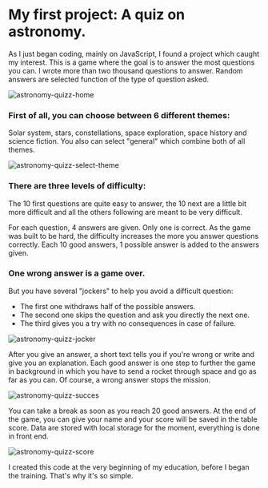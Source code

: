 # My first project: A quiz on astronomy.

As I just began coding, mainly on JavaScript, I found a project which caught my interest.
This is a game where the goal is to answer the most questions you can.
I wrote more than two thousand questions to answer.
Random answers are selected function of the type of question asked.


![astronomy-quizz-home](https://github.com/Nicolas-CHRETIEN/astronomy-quiz/assets/132827127/aca752fd-0b49-42a2-9d26-6aec6da7ef93)




 ### First of all, you can choose between 6 different themes:
 
 Solar system, stars, constellations, space exploration, space history and science fiction.
 You also can select "general" which combine both of all themes.


![astronomy-quizz-select-theme](https://github.com/Nicolas-CHRETIEN/astronomy-quiz/assets/132827127/5bb8c00d-0ebc-4dc9-8641-89537ae3c007)



 

### There are three levels of difficulty:

The 10 first questions are quite easy to answer, the 10 next are a little bit more difficult and all the others following are meant to be very difficult.

For each question, 4 answers are given. Only one is correct.
As the game was built to be hard, the difficulty increases the more you answer questions correctly. 
Each 10 good answers, 1 possible answer is added to the answers given.

### One wrong answer is a game over.
But you have several "jockers" to help you avoid a difficult question:

  - The first one withdraws half of the possible answers.
  - The second one skips the question and ask you directly the next one.
  - The third gives you a try with no consequences in case of failure.


![astronomy-quizz-jocker](https://github.com/Nicolas-CHRETIEN/astronomy-quiz/assets/132827127/50635484-ab35-4f4b-8de6-dc145784b1b8)



After you give an answer, a short text tells you if you're wrong or write and give you an explanation.
Each good answer is one step to further the game in background in which you have to send a rocket through space and go as far as you can. 
Of course, a wrong answer stops the mission.


![astronomy-quizz-succes](https://github.com/Nicolas-CHRETIEN/astronomy-quiz/assets/132827127/941fc3bd-b6ba-4512-963d-62cafcd33d69)




You can take a break as soon as you reach 20 good answers.
At the end of the game, you can give your name and your score will be saved in the table score.
Data are stored with local storage for the moment, everything is done in front end.



![astronomy-quizz-score](https://github.com/Nicolas-CHRETIEN/astronomy-quiz/assets/132827127/84567a99-bbcb-470f-aa2f-1811df7a8196)






I created this code at the very beginning of my education, before I began the training.
That's why it's so simple.
